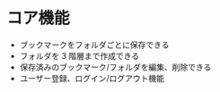 # コア機能

- ブックマークをフォルダごとに保存できる
- フォルダを 3 階層まで作成できる
- 保存済みのブックマーク/フォルダを編集、削除できる
- ユーザー登録、ログイン/ログアウト機能
